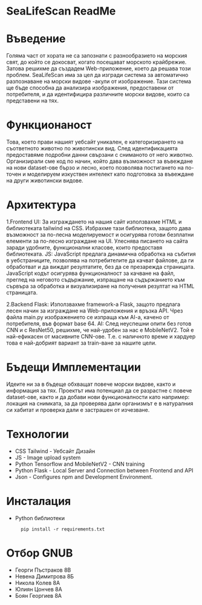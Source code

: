 # SeaLifeScan ReadMe


#  Въведение 
Голяма част от хората не са запознати с разнообразието на морския свят, до който се докосват, когато посещават морското крайбрежие. Затова решихме да създадем Web-приложение, което да решава този проблем.
SeaLifeScan има за цел да изгради система за автоматично разпознаване на морски видове -акули от изображение. Тази система ще бъде способна да анализира изображения, предоставени от потребителя, и да идентифицира различните морски видове, които са представени на тях. 

#  Функционаност
Това, което прави нашият уебсайт уникален, е категоризирането на съответното животно по животински вид. След идентификацията предоставяме подробни данни свързани с сниманото от него животно. Организирали сме код по начин, който дава възможност за въвеждане на нови dataset-ове бързо и лесно, което позволява постигането на по-точен и моделируем изкуствен интелект като подготовка за въвеждане на други животински видове.


# Архитектура 
1.Frontend
	UI:
 	За изграждането на нашия сайт използвахме HTML и библиотеката tailwind на CSS. Избрахме тази библиотека, защото дава възможност за по-лесна моделируемост и осигурява готови безплатни елементи за по-лесно изграждане на UI. Улеснява писането на сайта заради 	удобните, функционални класове, които предоставя библиотеката.
  	JS: 
	JavaScript предлага динамична обработка на събития в уебстраниците, позволява на потребителите да качват файлове, да ги обработват и да виждат резултатите, без да се презарежда страницата. JavaScript кодът осигурява функционалност за качване на файл, преглед на 	неговото съдържание, изпращане на съдържанието към сървъра за обработка и визуализиране на получения резултат на HTML страницата.

2.Backend
	Flask:
	Използвахме framework-a Flask, защото предлага лесен начин за изграждане на Web-приложения и връзка  АPI. Чрез файла main.py изображението се изпраща към AI-a, качено от потребителя, във формат base 64.
	AI:
 	След неуспешни опити без готов CNN и с ResNet50, решихме, че най-удобен за нас е MobileNetV2. Той е най-ефикасен от масивните CNN-ове. Т.е. с наличното време и хардуер това е най-добрият вариант за train-ване за нашите цели. 

# Бъдещи Имплементации
 Идеите ни за в бъдеще обхващат повече морски видове, както и информация за тях. Проектът има потенциал да се разрастне с повече dataset-ове, както и да добави нови функционалности като например: локация на снимката, за да проверява дали организмът е в натуралния	си хабитат и проверка дали е застрашен от изчезване.

# Технологии
	
- CSS Tailwind - Уебсайт Дизайн
- JS - Image upload system
- Python Tensorflow and MobileNetV2 - CNN training
- Python Flask - Local Server and Connection between Frontend and API
- Json - Configures npm and Development Environment.
# Инсталация
- Python библиотеки
  
		pip install -r requirements.txt

# Отбор GNUB
- Георги Пъстраков 8В
- Невена Димитрова 8Б
- Никола Колев 8А
- Юлиян Цончев 8А
- Боян Георгиев 8А

